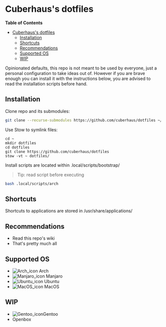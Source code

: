 # Cuberhaus's dotfiles
<!-- markdown-toc start - Don't edit this section. Run M-x markdown-toc-refresh-toc -->
**Table of Contents**

- [Cuberhaus's dotfiles](#cuberhauss-dotfiles)
    - [Installation](#installation)
    - [Shortcuts](#shortcuts)
    - [Recommendations](#recommendations)
    - [Supported OS](#supported-os)
    - [WIP](#wip)

<!-- markdown-toc end -->

Opinionated defaults, this repo is not meant to be used by everyone, just a personal configuration to take ideas out of. However if you are brave enough you can install it with the instructions below, you are advised to read the installation scripts before hand. 

## Installation

Clone repo and its submodules:

```bash
git clone --recurse-submodules https://github.com/cuberhaus/dotfiles ~/dotfiles/dotfiles
```

Use Stow to symlink files:

    cd ~
    mkdir dotfiles
    cd dotfiles
    git clone https://github.com/cuberhaus/dotfiles
    stow -vt ~ dotfiles/

Install scripts are located within .local/scripts/bootstrap/

> Tip: read script before executing

```bash
bash .local/scripts/arch
```

## Shortcuts

Shortcuts to applications are stored in /usr/share/applications/

## Recommendations

*   Read this repo's wiki
*   That's pretty much all

## Supported OS

*   ![Arch\_icon][arch_icon] Arch
*   ![Manjaro\_icon][manjaro_icon] Manjaro
*   ![Ubuntu\_icon][ubuntu_icon] Ubuntu
*   ![MacOS\_icon][macos_icon] MacOS

## WIP

*   ![Gentoo\_icon][gentoo_icon]Gentoo
*   Openbox

[warning_icon]: https://i.imgur.com/ORHMjm1.png?1

[rclone_icon]: https://i.imgur.com/2S75O8C.png?1

[ssh icon2]: https://i.imgur.com/RY2Xk5O.png?1

[ssh icon]: https://i.imgur.com/Jtz8Dma.png?1

[gnu icon]: https://i.imgur.com/dc4F2u2.png?1

[windows 10 icon]: https://i.imgur.com/b3co2Zl.png

[ova]: https://wikis.utexas.edu/display/MSBTech/Installing+OVA+files+using+VirtualBox#:~:text=An%20OVA%20file%20is%20an,have%20installed%20on%20your%20computer.

[brew page]: https://brew.sh/

[manjaro_icon]: https://i.imgur.com/rfuvfYo.png

[arch_icon]: https://upload.wikimedia.org/wikipedia/commons/a/a5/Archlinux-icon-crystal-64.svg

[ubuntu_icon]: https://i.imgur.com/EX9n2Ib.png?1

[macos_icon]: https://i.imgur.com/olG7ewE.png?1

[gentoo_icon]: https://i.imgur.com/cKReKS2.png

[only commit]: https://stackoverflow.com/questions/9683279/make-the-current-commit-the-only-initial-commit-in-a-git-repository
